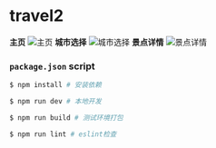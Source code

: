 # travel2
**主页**
![主页](https://gitee.com/Jiahuis-ya/travel2/raw/master/src/assets/Img/1.jpg)
**城市选择**
![城市选择](https://gitee.com/Jiahuis-ya/travel2/raw/master/src/assets/Img/2.jpg)
**景点详情**
![景点详情](https://gitee.com/Jiahuis-ya/travel2/raw/master/src/assets/Img/3.jpg)
### `package.json` script

```bash
$ npm install # 安装依赖

$ npm run dev # 本地开发

$ npm run build # 测试环境打包

$ npm run lint # eslint检查
```